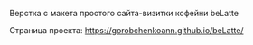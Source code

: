Верстка с макета простого сайта-визитки кофейни beLatte

Страница проекта: https://gorobchenkoann.github.io/beLatte/
